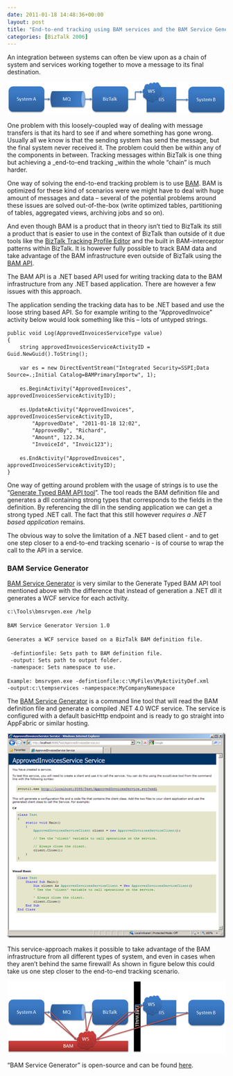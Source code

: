 ```yaml
---
date: 2011-01-18 14:48:36+00:00
layout: post
title: "End-to-end tracking using BAM services and the BAM Service Generator tool"
categories: [BizTalk 2006]
---
```


An integration between systems can often be view upon as a chain of system and services working together to move a message to its final destination.

[![image](/assets/2011/01/image_thumb5.png)](/assets/2011/01/image5.png)

One problem with this loosely-coupled way of dealing with message transfers is that its hard to see if and where something has gone wrong. Usually all we know is that the sending system has send the message, but the final system never received it. The problem could then be within any of the components in between. Tracking messages within BizTalk is one thing but achieving a _end-to-end tracking _within the whole “chain” is much harder.

One way of solving the end-to-end tracking problem is to use [BAM](http://msdn.microsoft.com/en-us/library/ee253368(BTS.10).aspx). BAM is optimized for these kind of scenarios were we might have to deal with huge amount of messages and data – several of the potential problems around these issues are solved out-of-the-box (write optimized tables, partitioning of tables, aggregated views, archiving jobs and so on).

And even though BAM is a product that in theory isn’t tied to BizTalk its still a product that is easier to use in the context of BizTalk than outside of it due tools like the [BizTalk Tracking Profile Editor](http://msdn.microsoft.com/en-us/library/ee253776(v=bts.10).aspx) and the built in BAM-interceptor patterns within BizTalk. It is however fully possible to track BAM data and take advantage of the BAM infrastructure even outside of BizTalk using the [BAM API](http://msdn.microsoft.com/en-us/library/ee277263(v=bts.10).aspx). 

The BAM API is a .NET based API used for writing tracking data to the BAM infrastructure from any .NET based application. There are however a few issues with this approach.

The application sending the tracking data has to be .NET based and use the loose string based API. So for example writing to the “ApprovedInvoice” activity below would look something like this – lots of untyped strings.

    
    public void Log(ApprovedInvoicesServiceType value) 
    { 
        string approvedInvoicesServiceActivityID = Guid.NewGuid().ToString();
        
        var es = new DirectEventStream("Integrated Security=SSPI;Data Source=.;Initial Catalog=BAMPrimaryImportw", 1);
    
        es.BeginActivity("ApprovedInvoices", approvedInvoicesServiceActivityID);
    
        es.UpdateActivity("ApprovedInvoices", approvedInvoicesServiceActivityID, 
            "ApprovedDate", "2011-01-18 12:02", 
            "ApprovedBy", "Richard", 
            "Amount", 122.34, 
            "InvoiceId", "Invoic123");
     
        es.EndActivity("ApprovedInvoices", approvedInvoicesServiceActivityID); 
    }

One way of getting around problem with the usage of strings is to use the “[Generate Typed BAM API tool](http://generatetypedbamapi.codeplex.com/)”. The tool reads the BAM definition file and generates a dll containing strong types that corresponds to the fields in the definition. By referencing the dll in the sending application we can get a strong typed .NET call. The fact that this still however _requires a .NET based application_ remains. 

The obvious way to solve the limitation of a .NET based client - and to get one step closer to a end-to-end tracking scenario - is of course to wrap the call to the API in a service. 

### BAM Service Generator

[BAM Service Generator](http://bmsrvgen.codeplex.com/) is very similar to the Generate Typed BAM API tool mentioned above with the difference that instead of generation a .NET dll it generates a WCF service for each activity.

    
    c:\Tools\bmsrvgen.exe /help 
    	
    BAM Service Generator Version 1.0 
    
    Generates a WCF service based on a BizTalk BAM definition file.
    
     -defintionfile: Sets path to BAM definition file.
     -output: Sets path to output folder.
     -namespace: Sets namespace to use.
    
    Example: bmsrvgen.exe -defintionfile:c:\MyFiles\MyActivityDef.xml 
    -output:c:\tempservices -nampespace:MyCompanyNamespace

The [BAM Service Generator](http://bmsrvgen.codeplex.com/) is a command line tool that will read the BAM definition file and generate a compiled .NET 4.0 WCF service. The service is configured with a default basicHttp endpoint and is ready to go straight into AppFabric or similar hosting. 

[![image](/assets/2011/01/image_thumb7.png)](/assets/2011/01/image7.png)

This service-approach makes it possible to take advantage of the BAM infrastructure from all different types of system, and even in cases when they aren’t behind the same firewall! As shown in figure below this could take us one step closer to the end-to-end tracking scenario.

[![image](/assets/2011/01/image_thumb8.png)](/assets/2011/01/image8.png)

“BAM Service Generator” is open-source and can be found [here](http://bmsrvgen.codeplex.com/).
